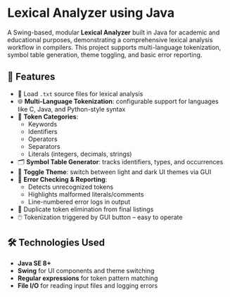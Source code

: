 # Lexical Analyzer using Java

A Swing-based, modular **Lexical Analyzer** built in Java for academic and educational purposes, demonstrating a comprehensive lexical analysis workflow in compilers. This project supports multi-language tokenization, symbol table generation, theme toggling, and basic error reporting.


## 🚀 Features

- 📄 Load `.txt` source files for lexical analysis  
- 🌐 **Multi-Language Tokenization**: configurable support for languages like C, Java, and Python-style syntax  
- 🧩 **Token Categories**:
  - Keywords
  - Identifiers
  - Operators
  - Separators
  - Literals (integers, decimals, strings)
- 🗂️ **Symbol Table Generator**: tracks identifiers, types, and occurrences  
- 🎨 **Toggle Theme**: switch between light and dark UI themes via GUI  
- 🚨 **Error Checking & Reporting**:
  - Detects unrecognized tokens
  - Highlights malformed literals/comments
  - Line-numbered error logs in output
- 🔁 Duplicate token elimination from final listings  
- 🖱️ Tokenization triggered by GUI button – easy to operate


## 🛠️ Technologies Used

- **Java SE 8+**
- **Swing** for UI components and theme switching
- **Regular expressions** for token pattern matching
- **File I/O** for reading input files and logging errors
